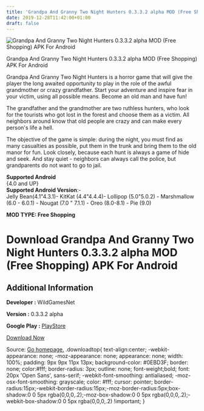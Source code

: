 ```yaml
---
title: 'Grandpa And Granny Two Night Hunters 0.3.3.2 alpha MOD (Free Shopping) APK For Android'
date: 2019-12-28T11:42:00+01:00
draft: false
---
```


![Grandpa And Granny Two Night Hunters 0.3.3.2 alpha MOD (Free Shopping) APK For Android](https://i0.wp.com/apkhome.net/wp-content/uploads/2019/11/Grandpa-And-Granny-Two-Night-Hunters.png "Grandpa And Granny Two Night Hunters 0.3.3.2 alpha MOD (Free Shopping) APK For Android")

  

Grandpa And Granny Two Night Hunters 0.3.3.2 alpha MOD (Free Shopping) APK For Android

Grandpa And Granny Two Night Hunters is a horror game that will give the player the long awaited opportunity to play in the role of the awful grandmother or crazy grandfather. Start your adventure and inspire fear in your victim, using all possible means. Become an old man and have fun!

The grandfather and the grandmother are two ruthless hunters, who look for the tourists who got lost in the forest and choose them as a victim. All neighbors around know that old people are crazy and can make every person's life a hell.

The objective of the game is simple: during the night, you must find as many casualties as possible, put them in the trunk and bring them to the old manor for fun. Look closely, because each hunt is always a game of hide and seek. And stay quiet - neighbors can always call the police, but grandparents do not want to go to jail.

**Supported Android**  
{4.0 and UP}  
**Supported Android Version**:-  
Jelly Bean(4.1"4.3.1)- KitKat (4.4"4.4.4)- Lollipop (5.0"5.0.2) - Marshmallow (6.0 - 6.0.1) - Nougat (7.0 " 7.1.1) - Oreo (8.0-8.1) - Pie (9.0)

**MOD TYPE: Free Shopping**

Download Grandpa And Granny Two Night Hunters 0.3.3.2 alpha MOD (Free Shopping) APK For Android
===============================================================================================

Additional Information
----------------------

**Developer :** WildGamesNet

**Version :** 0.3.3.2 alpha

**Google Play :** [PlayStore](https://play.google.com/store/apps/details?id=net.wildgames.grandpagrannytwohunters)

  

[Download Now](https://store4app.co/post/grandpa-and-granny-two-night-hunters-0-3-3-2-alpha-mod-free-shopping-apk-for-android_1574085050)

  
Source: [Go homepage.](https://store4app.co/post/grandpa-and-granny-two-night-hunters-0-3-3-2-alpha-mod-free-shopping-apk-for-android_1574085050) .downloadtop{ text-align:center; -webkit-appearance: none; -moz-appearance: none; appearance: none; width: 100%; padding: 9px 9px 11px 13px; background-color: #0EBD3F; border: none; color:#fff; border-radius: 3px; outline: none; font-weight;bold; font: 20px 'Open Sans', sans-serif; -webkit-font-smoothing: antialiased; -moz-osx-font-smoothing: grayscale; color: #fff; cursor: pointer; border-radius:15px;-webkit-border-radius:15px;-moz-border-radius:5px;box-shadow:0 0 5px rgba(0,0,0,.2);-moz-box-shadow:0 0 5px rgba(0,0,0,.2);-webkit-box-shadow:0 0 5px rgba(0,0,0,.2) !important; }